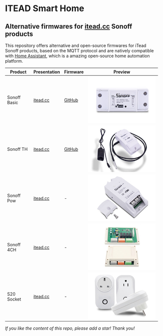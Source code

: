 # ITEAD Smart Home
## Alternative firmwares for [itead.cc](http://sonoff.itead.cc/) Sonoff products
This repository offers alternative and open-source firmwares for iTead Sonoff products, based on the MQTT protocol and are natively compatible with [Home Assistant](https://home-assistant.io), which is a amazing open-source home automation platform. 

| Product       | Presentation                                                          | Firmware                | Preview                      |
|---------------|-----------------------------------------------------------------------|-------------------------|-------------------------------
| Sonoff Basic  | [itead.cc](http://sonoff.itead.cc/en/products/sonoff/sonoff-basic)    | [GitHub](Sonoff_Basic/) | ![Basic](images/basic.jpg)  |
| Sonoff TH     | [itead.cc](http://sonoff.itead.cc/en/products/sonoff/sonoff-th)       | [GitHub](Sonoff_TH/)    | ![Basic](images/th.jpg)     |
| Sonoff Pow    | [itead.cc](http://sonoff.itead.cc/en/products/sonoff/sonoff-pow)      | -                       | ![Basic](images/pow.jpg)    |
| Sonoff 4CH    | [itead.cc](http://sonoff.itead.cc/en/products/sonoff/sonoff-4ch)      | -                       | ![Basic](images/4ch.jpg)    |
| S20 Socket    | [itead.cc](http://sonoff.itead.cc/en/products/residential/s20-socket) | -                       | ![Basic](images/s20.jpg)    |

*If you like the content of this repo, please add a star! Thank you!*
